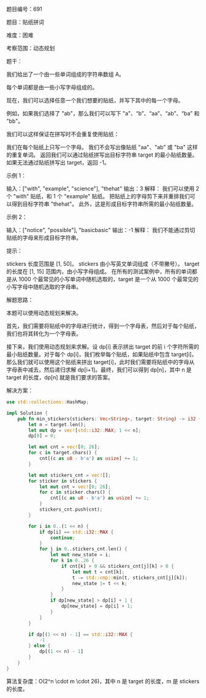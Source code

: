 题目编号：691

题目：贴纸拼词

难度：困难

考察范围：动态规划

题干：

我们给出了一个由一些单词组成的字符串数组 A。

每个单词都是由一些小写字母组成的。

现在，我们可以选择任意一个我们想要的贴纸，并写下其中的每一个字母。

例如，如果我们选择了 "ab"，那么我们可以写下 "a"、“b”、“aa”、“ab”、“ba” 和 "bb"。

我们可以这样保证在拼写时不会重复使用贴纸：

我们在每个贴纸上只写一个字母。
我们不会写出像贴纸 "aa"、"ab" 或 "ba" 这样的重复单词。
返回我们可以通过贴纸拼写出目标字符串 target 的最小贴纸数量。如果无法通过贴纸拼写出 target，返回 -1。

示例 1：

输入：["with", "example", "science"], "thehat"
输出：3
解释：
我们可以使用 2 个 "with" 贴纸，和 1 个 "example" 贴纸。
把贴纸上的字母剪下来并重排我们可以得到目标字符串 "thehat"。
此外，这是形成目标字符串所需的最小贴纸数量。

示例 2：

输入：["notice", "possible"], "basicbasic"
输出：-1
解释：
我们不能通过剪切贴纸的字母来形成目标字符串。

提示：

stickers 长度范围是 [1, 50]。
stickers 由小写英文单词组成（不带撇号）。
target 的长度在 [1, 15] 范围内，由小写字母组成。
在所有的测试案例中，所有的单词都是从 1000 个最常见的小写单词中随机选取的，target 是一个从 1000 个最常见的小写字母中随机选取的字母串。

解题思路：

本题可以使用动态规划来解决。

首先，我们需要将贴纸中的字母进行统计，得到一个字母表，然后对于每个贴纸，我们也将其转化为一个字母表。

接下来，我们使用动态规划来求解。设 dp[i] 表示拼出 target 的前 i 个字符所需的最小贴纸数量。对于每个 dp[i]，我们枚举每个贴纸，如果贴纸中包含 target[i]，那么我们就可以使用这个贴纸来拼出 target[i]，此时我们需要将贴纸中的字母从字母表中减去，然后递归求解 dp[i+1]。最终，我们可以得到 dp[n]，其中 n 是 target 的长度，dp[n] 就是我们要求的答案。

解决方案：

```rust
use std::collections::HashMap;

impl Solution {
    pub fn min_stickers(stickers: Vec<String>, target: String) -> i32 {
        let n = target.len();
        let mut dp = vec![std::i32::MAX; 1 << n];
        dp[0] = 0;

        let mut cnt = vec![0; 26];
        for c in target.chars() {
            cnt[(c as u8 - b'a') as usize] += 1;
        }

        let mut stickers_cnt = vec![];
        for sticker in stickers {
            let mut cnt = vec![0; 26];
            for c in sticker.chars() {
                cnt[(c as u8 - b'a') as usize] += 1;
            }
            stickers_cnt.push(cnt);
        }

        for i in 0..(1 << n) {
            if dp[i] == std::i32::MAX {
                continue;
            }
            for j in 0..stickers_cnt.len() {
                let mut new_state = i;
                for k in 0..26 {
                    if cnt[k] > 0 && stickers_cnt[j][k] > 0 {
                        let mut t = cnt[k];
                        t -= std::cmp::min(t, stickers_cnt[j][k]);
                        new_state |= t << k;
                    }
                }
                if dp[new_state] > dp[i] + 1 {
                    dp[new_state] = dp[i] + 1;
                }
            }
        }

        if dp[(1 << n) - 1] == std::i32::MAX {
            -1
        } else {
            dp[(1 << n) - 1]
        }
    }
}
```

算法复杂度：O(2^n \cdot m \cdot 26)，其中 n 是 target 的长度，m 是 stickers 的长度。